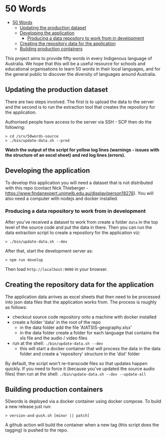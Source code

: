 # 50 Words

-   [50 Words](#50-words)
    -   [Updating the production dataset](#updating-the-production-dataset)
    -   [Developing the application](#developing-the-application)
        -   [Producing a data repository to work from in development](#producing-a-data-repository-to-work-from-in-development)
    -   [Creating the repository data for the application](#creating-the-repository-data-for-the-application)
    -   [Building production containers](#building-production-containers)

This project aims to provide fifty words in every Indigenous language of Australia. We hope that
this will be a useful resource for schools and educational organisations to learn 50 words in their
local languages, and for the general public to discover the diversity of languages around Australia.

## Updating the production dataset

There are two steps involved. The first is to upload the data to the server and the second is to run
the extraction tool that creates the repository for the application.

Authorised people have access to the server via SSH - SCP then do the following:

```
> cd /srv/50words-source
> ./bin/update-data.sh --prod

```

**Watch the output of the script for yellow log lines (warnings - issues with the structure of an
excel sheet) and red log lines (errors).**

## Developing the application

To develop this application you will need a dataset that is not distributed with this repo (contact
Nick Thieberger - https://www.findanexpert.unimelb.edu.au/display/person18278). You will also need a
computer with nodejs and docker installed.

### Producing a data repository to work from in development

After you've received a dataset to work from create a folder `data` in the top level of the source
code and put the data in there. Then you can run the data extraction script to create a repository
for the application viz:

```
> ./bin/update-data.sh --dev
```

After that, start the development server as:

```
> npm run develop
```

Then load `http://localhost:9000` in your browser.

## Creating the repository data for the application

The application data arrives as excel sheets that then need to be processed into json data files
that the application works from. The process is roughly as follows:

-   checkout source code repository onto a machine with docker installed
-   create a folder 'data' in the root of the repo
    -   in the data folder add the file 'AIATSIS-geography.xlsx'
    -   in the data folder create a folder for each language that contains the xls file and the
        audio / video files
-   run at the shell: `./bin/update-data.sh --dev`
    -   this will start a docker container that will process the data in the data folder and create
        a 'repository' structure in the 'dist' folder

By default, the script won't re-transcode files so that updates happen quickly. If you need to force
it (because you've updated the source audio files) then run at the shell:
`./bin/update-data.sh --dev --update-all`

## Building production containers

50words is deployed via a docker container using docker compose. To build a new release just run:

```
> version-and-push.sh [minor || patch]
```

A github action will build the container when a new tag (this script does the tagging) is pushed to
the repo.
